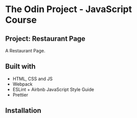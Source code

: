 # The Odin Project - JavaScript Course

## Project: Restaurant Page

A Restaurant Page.

## Built with

- HTML, CSS and JS
- Webpack
- ESLint + Airbnb JavaScript Style Guide
- Prettier

## Installation
